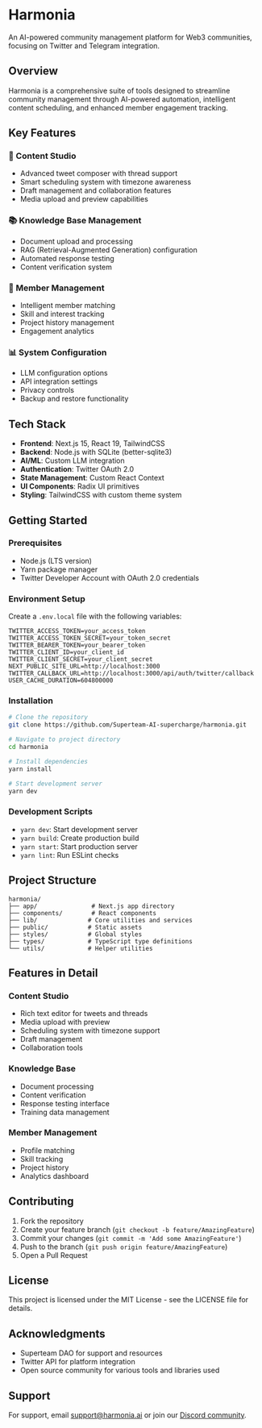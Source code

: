 # Harmonia

An AI-powered community management platform for Web3 communities, focusing on Twitter and Telegram integration.

## Overview

Harmonia is a comprehensive suite of tools designed to streamline community management through AI-powered automation, intelligent content scheduling, and enhanced member engagement tracking.

## Key Features

### 🤖 Content Studio
- Advanced tweet composer with thread support
- Smart scheduling system with timezone awareness
- Draft management and collaboration features
- Media upload and preview capabilities

### 📚 Knowledge Base Management
- Document upload and processing
- RAG (Retrieval-Augmented Generation) configuration
- Automated response testing
- Content verification system

### 👥 Member Management
- Intelligent member matching
- Skill and interest tracking
- Project history management
- Engagement analytics

### 📊 System Configuration
- LLM configuration options
- API integration settings
- Privacy controls
- Backup and restore functionality

## Tech Stack

- **Frontend**: Next.js 15, React 19, TailwindCSS
- **Backend**: Node.js with SQLite (better-sqlite3)
- **AI/ML**: Custom LLM integration
- **Authentication**: Twitter OAuth 2.0
- **State Management**: Custom React Context
- **UI Components**: Radix UI primitives
- **Styling**: TailwindCSS with custom theme system

## Getting Started

### Prerequisites

- Node.js (LTS version)
- Yarn package manager
- Twitter Developer Account with OAuth 2.0 credentials

### Environment Setup

Create a `.env.local` file with the following variables:

```env
TWITTER_ACCESS_TOKEN=your_access_token
TWITTER_ACCESS_TOKEN_SECRET=your_token_secret
TWITTER_BEARER_TOKEN=your_bearer_token
TWITTER_CLIENT_ID=your_client_id
TWITTER_CLIENT_SECRET=your_client_secret
NEXT_PUBLIC_SITE_URL=http://localhost:3000
TWITTER_CALLBACK_URL=http://localhost:3000/api/auth/twitter/callback
USER_CACHE_DURATION=604800000
```

### Installation

```bash
# Clone the repository
git clone https://github.com/Superteam-AI-supercharge/harmonia.git

# Navigate to project directory
cd harmonia

# Install dependencies
yarn install

# Start development server
yarn dev
```

### Development Scripts

- `yarn dev`: Start development server
- `yarn build`: Create production build
- `yarn start`: Start production server
- `yarn lint`: Run ESLint checks

## Project Structure

```
harmonia/
├── app/               # Next.js app directory
├── components/        # React components
├── lib/              # Core utilities and services
├── public/           # Static assets
├── styles/           # Global styles
├── types/            # TypeScript type definitions
└── utils/            # Helper utilities
```

## Features in Detail

### Content Studio
- Rich text editor for tweets and threads
- Media upload with preview
- Scheduling system with timezone support
- Draft management
- Collaboration tools

### Knowledge Base
- Document processing
- Content verification
- Response testing interface
- Training data management

### Member Management
- Profile matching
- Skill tracking
- Project history
- Analytics dashboard

## Contributing

1. Fork the repository
2. Create your feature branch (`git checkout -b feature/AmazingFeature`)
3. Commit your changes (`git commit -m 'Add some AmazingFeature'`)
4. Push to the branch (`git push origin feature/AmazingFeature`)
5. Open a Pull Request

## License

This project is licensed under the MIT License - see the LICENSE file for details.

## Acknowledgments

- Superteam DAO for support and resources
- Twitter API for platform integration
- Open source community for various tools and libraries used

## Support

For support, email [support@harmonia.ai](mailto:support@harmonia.ai) or join our [Discord community](https://discord.gg/harmonia).